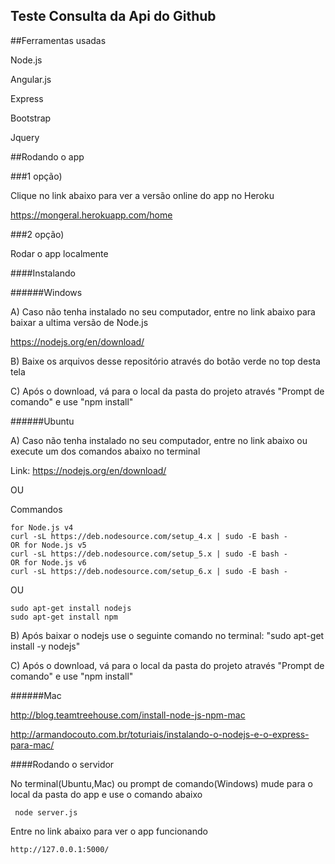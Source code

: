 ## Teste Consulta da Api do Github

##Ferramentas usadas

Node.js

Angular.js

Express

Bootstrap

Jquery

##Rodando o app

###1 opção)

Clique no link abaixo para ver a versão online do app no Heroku

https://mongeral.herokuapp.com/home  


###2 opção)

Rodar o app localmente



####Instalando


######Windows

A) Caso não tenha instalado no seu computador, entre no link abaixo para baixar a ultima versão de Node.js


https://nodejs.org/en/download/


B) Baixe os arquivos desse repositório através do botão verde no top desta tela


C) Após o download, vá para o local da pasta do projeto através "Prompt de comando" e use "npm install"


######Ubuntu

A) Caso não tenha instalado no seu computador, entre no link abaixo ou execute um dos comandos abaixo no terminal

Link:
https://nodejs.org/en/download/

OU

Commandos

    for Node.js v4
    curl -sL https://deb.nodesource.com/setup_4.x | sudo -E bash -
    OR for Node.js v5
    curl -sL https://deb.nodesource.com/setup_5.x | sudo -E bash -
    OR for Node.js v6
    curl -sL https://deb.nodesource.com/setup_6.x | sudo -E bash -
    
OU

    sudo apt-get install nodejs
    sudo apt-get install npm
    

B) Após baixar o nodejs use o seguinte comando no terminal: "sudo apt-get install -y nodejs"

C) Após o download, vá para o local da pasta do projeto através "Prompt de comando" e use "npm install"


######Mac

http://blog.teamtreehouse.com/install-node-js-npm-mac

http://armandocouto.com.br/toturiais/instalando-o-nodejs-e-o-express-para-mac/



####Rodando o servidor

No terminal(Ubuntu,Mac) ou prompt de comando(Windows) mude para o local da pasta do app e use o comando abaixo
    
     node server.js

Entre no link abaixo para ver o app funcionando

    http://127.0.0.1:5000/

